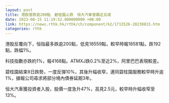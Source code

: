 ```yaml
---
layout: post
title: 港股曾跌逾200點　碧桂園止跌　恒大汽車曾飆近五成
date: 2023-08-15 11:19:52.000000000 +08:00
link: https://news.rthk.hk/rthk/ch/component/k2/1713526-20230815.htm
categories: rthk
---
```


港股反覆向下，恒指最多跌逾200點，低見18559點，較早時報18581點，跌192點，跌幅1%。

科技指數亦跌約1%，報4168點。ATMXJ跌0.2%至近2%，阿里巴巴表現較差。

碧桂園結束8日跌勢，一度反彈10%，其後升幅收窄，連同碧桂園服務較早時升逾1%，據報公司尋求將部分境內債券延期3年。

恒大汽車獲投資者入股，股價一度急升47%，高見2.5元，較早時升幅收窄至13%。
